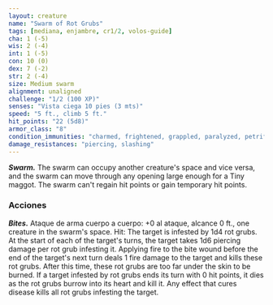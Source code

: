 ```yaml
---
layout: creature
name: "Swarm of Rot Grubs"
tags: [mediana, enjambre, cr1/2, volos-guide]
cha: 1 (-5)
wis: 2 (-4)
int: 1 (-5)
con: 10 (0)
dex: 7 (-2)
str: 2 (-4)
size: Medium swarm
alignment: unaligned
challenge: "1/2 (100 XP)"
senses: "Vista ciega 10 pies (3 mts)"
speed: "5 ft., climb 5 ft."
hit_points: "22 (5d8)"
armor_class: "8"
condition_immunities: "charmed, frightened, grappled, paralyzed, petrified, prone, restrained"
damage_resistances: "piercing, slashing"
---
```


***Swarm.*** The swarm can occupy another creature's space and vice versa, and the swarm can move through any opening large enough for a Tiny maggot. The swarm can't regain hit points or gain temporary hit points.

### Acciones

***Bites.*** Ataque de arma cuerpo a cuerpo: +0 al ataque, alcance 0 ft., one creature in the swarm's space. Hit: The target is infested by 1d4 rot grubs. At the start of each of the target's turns, the target takes 1d6 piercing damage per rot grub infesting it. Applying fire to the bite wound before the end of the target's next turn deals 1 fire damage to the target and kills these rot grubs. After this time, these rot grubs are too far under the skin to be burned. If a target infested by rot grubs ends its turn with 0 hit points, it dies as the rot grubs burrow into its heart and kill it. Any effect that cures disease kills all rot grubs infesting the target.